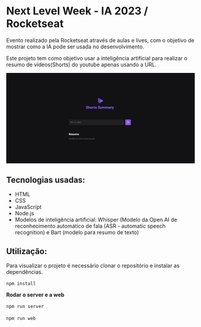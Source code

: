 # Next Level Week - IA 2023 / Rocketseat

Evento realizado pela Rocketseat através de aulas e lives, com o objetivo de mostrar como a IA pode ser usada no desenvolvimento.

Este projeto tem como objetivo usar a inteligência artificial para realizar o resumo de vídeos(Shorts) do youtube apenas usando a URL.

<img src="nlwia.png" title="NLWIA">

## Tecnologias usadas:
- HTML
- CSS
- JavaScript
- Node.js
- Modelos de inteligência artificial: Whisper (Modelo da Open AI de reconhecimento automático de fala (ASR - automatic speech recognition) e
  Bart (modelo para resumo de texto)

## Utilização:

Para visualizar o projeto é necessário clonar o repositório e instalar as dependências.
```
npm install
```
**Rodar o server e a web**
```
npm run server

npm run web
```

